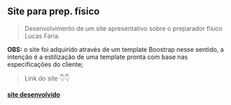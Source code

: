 <h2> Site para prep. físico </h2>
<blockquote>Desenvolvimento de um site apresentativo sobre o preparador físico Lucas Faria. </blockquote>
<b>OBS:</b> o site foi adquirido através de um template Boostrap nesse sentido, a intenção é a estilização de uma template pronta com base nas especificações do cliente;

<blockquote>Link do site 👇👇</blockquote>
<a href="https://lucasfaria.netlify.app/"> <b>site desenvolvido</b> </a>
